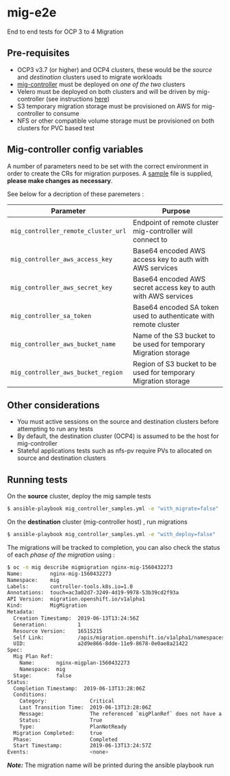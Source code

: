 # mig-e2e
End to end tests for OCP 3 to 4 Migration

## Pre-requisites

* OCP3 v3.7 (or higher) and OCP4 clusters, these would be the _source_ and _destination_ clusters used to migrate workloads
* [mig-controller](https://github.com/fusor/mig-controller) must be deployed on _one of the two_ clusters
* Velero must be deployed on both clusters and will be driven by mig-controller (see instructions [here](https://github.com/fusor/mig-controller#quick-start))
* S3 temporary migration storage must be provisioned on AWS for mig-controller to consume
* NFS or other compatible volume storage must be provisioned on both clusters for PVC based test

## Mig-controller config variables

A number of parameters need to be set with the correct environment in order to create the CRs for migration purposes. A [sample](https://github.com/fusor/mig-e2e/config/mig_controller.yml.example) file is supplied, **please make changes as necessary**.

See below for a decription of these paremeters :

| Parameter | Purpose |
| --- | --- |
| `mig_controller_remote_cluster_url` | Endpoint of remote cluster mig-controller will connect to |
| `mig_controller_aws_access_key` | Base64 encoded AWS access key to auth with AWS services |
| `mig_controller_aws_secret_key` | Base64 encoded AWS secret access key to auth with AWS services |
| `mig_controller_sa_token` | Base64 encoded SA token used to authenticate with remote cluster |
| `mig_controller_aws_bucket_name` | Name of the S3 bucket to be used for temporary Migration storage |
| `mig_controller_aws_bucket_region` | Region of S3 bucket to be used for temporary Migration storage |

## Other considerations

* You must active sessions on the source and destination clusters before attempting to run any tests
* By default, the destination cluster (OCP4) is assumed to be the host for mig-controller
* Stateful applications tests such as nfs-pv require PVs to allocated on source and destination clusters

## Running tests

On the **source** cluster, deploy the mig sample tests

```bash
$ ansible-playbook mig_controller_samples.yml -e "with_migrate=false"
```

On the **destination** cluster (mig-controller host) , run migrations

```bash
$ ansible-playbook mig_controller_samples.yml -e "with_deploy=false"
```

The migrations will be tracked to completion, you can also check the status of each _phase of the migration_ using : 

```bash
$ oc -n mig describe migmigration nginx-mig-1560432273
Name:         nginx-mig-1560432273
Namespace:    mig
Labels:       controller-tools.k8s.io=1.0
Annotations:  touch=ac3a02d7-3249-4d19-9978-53b39cd2f93a
API Version:  migration.openshift.io/v1alpha1
Kind:         MigMigration
Metadata:
  Creation Timestamp:  2019-06-13T13:24:56Z
  Generation:          1
  Resource Version:    16515215
  Self Link:           /apis/migration.openshift.io/v1alpha1/namespaces/mig/migmigrations/nginx-mig-1560432273
  UID:                 a2d9e866-8dde-11e9-8678-0e0ae8a21422
Spec:
  Mig Plan Ref:
    Name:       nginx-migplan-1560432273
    Namespace:  mig
  Stage:        false
Status:
  Completion Timestamp:  2019-06-13T13:28:06Z
  Conditions:
    Category:              Critical
    Last Transition Time:  2019-06-13T13:28:06Z
    Message:               The referenced `migPlanRef` does not have a `Ready` condition.
    Status:                True
    Type:                  PlanNotReady
  Migration Completed:     true
  Phase:                   Completed
  Start Timestamp:         2019-06-13T13:24:57Z
Events:                    <none>
```

_**Note:**_ The migration name will be printed during the ansible playbook run

